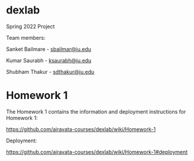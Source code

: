 # dexlab
Spring 2022 Project

Team members:

Sanket Bailmare - sbailmar@iu.edu

Kumar Saurabh - ksaurabh@iu.edu

Shubham Thakur - sdthakur@iu.edu

# Homework 1

The Homework 1 contains the information and deployment instructions for Homework 1:

https://github.com/airavata-courses/dexlab/wiki/Homework-1

Deployment:

https://github.com/airavata-courses/dexlab/wiki/Homework-1#deployment





